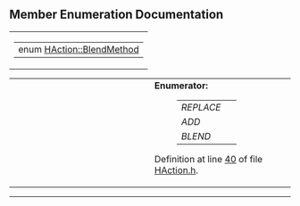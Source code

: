 ## Member Enumeration Documentation

<span id="a83281640c5167f2fe04b57e79f15ebe" class="anchor"></span>

<table class="mdTable" data-cellpadding="2" data-cellspacing="0">
<colgroup>
<col style="width: 100%" />
</colgroup>
<tbody>
<tr>
<td class="mdRow"><table data-cellpadding="0" data-cellspacing="0" data-border="0">
<tbody>
<tr>
<td class="md" data-nowrap="" data-valign="top">enum <a href="classHAction.md#a83281640c5167f2fe04b57e79f15ebe" class="el">HAction::BlendMethod</a></td>
</tr>
</tbody>
</table></td>
</tr>
</tbody>
</table>

<table data-cellspacing="5" data-cellpadding="0" data-border="0">
<colgroup>
<col style="width: 50%" />
<col style="width: 50%" />
</colgroup>
<tbody>
<tr>
<td> </td>
<td><dl>
<dt><strong>Enumerator:</strong></dt>
<dd>
<table data-border="0" data-cellspacing="2" data-cellpadding="0">
<tbody>
<tr>
<td data-valign="top"><em><span id="a83281640c5167f2fe04b57e79f15ebe560a2dd6f6744646473b3b19e1fe96d7" class="anchor"></span>REPLACE</em> </td>
<td></td>
</tr>
<tr>
<td data-valign="top"><em><span id="a83281640c5167f2fe04b57e79f15ebe9eeb52badb613229884838847294b90d" class="anchor"></span>ADD</em> </td>
<td></td>
</tr>
<tr>
<td data-valign="top"><em><span id="a83281640c5167f2fe04b57e79f15ebef58072a9536aaeef0196115e445fa4d8" class="anchor"></span>BLEND</em> </td>
<td></td>
</tr>
</tbody>
</table>
</dd>
</dl>
<p>Definition at line <a href="HAction_8h-source.md#l00040" class="el">40</a> of file <a href="HAction_8h-source.md" class="el">HAction.h</a>.</p></td>
</tr>
</tbody>
</table>

------------------------------------------------------------------------

